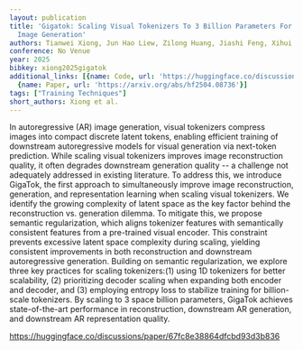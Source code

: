 ```yaml
---
layout: publication
title: 'Gigatok: Scaling Visual Tokenizers To 3 Billion Parameters For Autoregressive
  Image Generation'
authors: Tianwei Xiong, Jun Hao Liew, Zilong Huang, Jiashi Feng, Xihui Liu
conference: No Venue
year: 2025
bibkey: xiong2025gigatok
additional_links: [{name: Code, url: 'https://huggingface.co/discussions/paper/67fc8e38864dfcbd93d3b836'},
  {name: Paper, url: 'https://arxiv.org/abs/hf2504.08736'}]
tags: ["Training Techniques"]
short_authors: Xiong et al.
---
```

In autoregressive (AR) image generation, visual tokenizers compress images into compact discrete latent tokens, enabling efficient training of downstream autoregressive models for visual generation via next-token prediction. While scaling visual tokenizers improves image reconstruction quality, it often degrades downstream generation quality -- a challenge not adequately addressed in existing literature. To address this, we introduce GigaTok, the first approach to simultaneously improve image reconstruction, generation, and representation learning when scaling visual tokenizers. We identify the growing complexity of latent space as the key factor behind the reconstruction vs. generation dilemma. To mitigate this, we propose semantic regularization, which aligns tokenizer features with semantically consistent features from a pre-trained visual encoder. This constraint prevents excessive latent space complexity during scaling, yielding consistent improvements in both reconstruction and downstream autoregressive generation. Building on semantic regularization, we explore three key practices for scaling tokenizers:(1) using 1D tokenizers for better scalability, (2) prioritizing decoder scaling when expanding both encoder and decoder, and (3) employing entropy loss to stabilize training for billion-scale tokenizers. By scaling to 3 space billion parameters, GigaTok achieves state-of-the-art performance in reconstruction, downstream AR generation, and downstream AR representation quality.

https://huggingface.co/discussions/paper/67fc8e38864dfcbd93d3b836